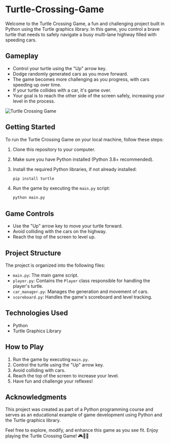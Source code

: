 # Turtle-Crossing-Game
Welcome to the Turtle Crossing Game, a fun and challenging project built in Python using the Turtle graphics library. In this game, you control a brave turtle that needs to safely navigate a busy multi-lane highway filled with speeding cars.

## Gameplay

- Control your turtle using the "Up" arrow key.
- Dodge randomly generated cars as you move forward.
- The game becomes more challenging as you progress, with cars speeding up over time.
- If your turtle collides with a car, it's game over.
- Your goal is to reach the other side of the screen safely, increasing your level in the process.

![Turtle Crossing Game](https://github.com/sarvesh-2109/Turtle-Crossing-Game/assets/113255836/ed5eb88d-5e4f-4d92-be92-bdeaffa80255) 

## Getting Started

To run the Turtle Crossing Game on your local machine, follow these steps:

1. Clone this repository to your computer.
2. Make sure you have Python installed (Python 3.8+ recommended).
3. Install the required Python libraries, if not already installed:

   ```bash
   pip install turtle
   ```

4. Run the game by executing the `main.py` script:

   ```bash
   python main.py
   ```

## Game Controls

- Use the "Up" arrow key to move your turtle forward.
- Avoid colliding with the cars on the highway.
- Reach the top of the screen to level up.

## Project Structure

The project is organized into the following files:

- `main.py`: The main game script.
- `player.py`: Contains the `Player` class responsible for handling the player's turtle.
- `car_manager.py`: Manages the generation and movement of cars.
- `scoreboard.py`: Handles the game's scoreboard and level tracking.

## Technologies Used

- Python
- Turtle Graphics Library

## How to Play

1. Run the game by executing `main.py`.
2. Control the turtle using the "Up" arrow key.
3. Avoid colliding with cars.
4. Reach the top of the screen to increase your level.
5. Have fun and challenge your reflexes!

## Acknowledgments

This project was created as part of a Python programming course and serves as an educational example of game development using Python and the Turtle graphics library.

Feel free to explore, modify, and enhance this game as you see fit. Enjoy playing the Turtle Crossing Game! 🎮🐢🚗

